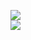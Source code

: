 [![](https://img.shields.io/badge/Made%20With-Github%20Spray-lightgrey.svg?style=for-the-badge&logo=github)](https://github.com/Annihil/github-spray#6340)  
[![](https://i.imgur.com/2DrTn0Z.gif)](https://github.com/Annihil/github-spray)
